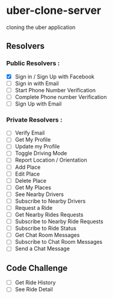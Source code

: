 # uber-clone-server

cloning the uber application

## Resolvers

### Public Resolvers :

- [x] Sign in / Sign Up with Facebook
- [ ] Sign in with Email
- [ ] Start Phone Number Verification
- [ ] Complete Phone number Verification
- [ ] Sign Up with Email

### Private Resolvers :

- [ ] Verify Email
- [ ] Get My Profile
- [ ] Update my Profile
- [ ] Toggle Driving Mode
- [ ] Report Location / Orientation
- [ ] Add Place
- [ ] Edit Place
- [ ] Delete Place
- [ ] Get My Places
- [ ] See Nearby Drivers
- [ ] Subscribe to Nearby Drivers
- [ ] Request a Ride
- [ ] Get Nearby Rides Requests
- [ ] Subscribe to Nearby Ride Requests
- [ ] Subscribe to Ride Status
- [ ] Get Chat Room Messages
- [ ] Subscribe to Chat Room Messages
- [ ] Send a Chat Message

## Code Challenge

- [ ] Get Ride History
- [ ] See Ride Detail
